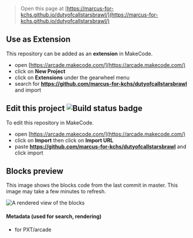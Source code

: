  


> Open this page at [https://marcus-for-kchs.github.io/dutyofcallstarsbrawl/](https://marcus-for-kchs.github.io/dutyofcallstarsbrawl/)

## Use as Extension

This repository can be added as an **extension** in MakeCode.

* open [https://arcade.makecode.com/](https://arcade.makecode.com/)
* click on **New Project**
* click on **Extensions** under the gearwheel menu
* search for **https://github.com/marcus-for-kchs/dutyofcallstarsbrawl** and import

## Edit this project ![Build status badge](https://github.com/marcus-for-kchs/dutyofcallstarsbrawl/workflows/MakeCode/badge.svg)

To edit this repository in MakeCode.

* open [https://arcade.makecode.com/](https://arcade.makecode.com/)
* click on **Import** then click on **Import URL**
* paste **https://github.com/marcus-for-kchs/dutyofcallstarsbrawl** and click import

## Blocks preview

This image shows the blocks code from the last commit in master.
This image may take a few minutes to refresh.

![A rendered view of the blocks](https://github.com/marcus-for-kchs/dutyofcallstarsbrawl/raw/master/.github/makecode/blocks.png)

#### Metadata (used for search, rendering)

* for PXT/arcade
<script src="https://makecode.com/gh-pages-embed.js"></script><script>makeCodeRender("{{ site.makecode.home_url }}", "{{ site.github.owner_name }}/{{ site.github.repository_name }}");</script>
